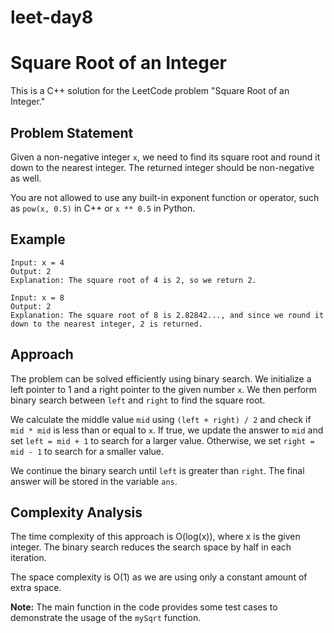 # leet-day8

# Square Root of an Integer

This is a C++ solution for the LeetCode problem "Square Root of an Integer."

## Problem Statement

Given a non-negative integer `x`, we need to find its square root and round it down to the nearest integer. The returned integer should be non-negative as well.

You are not allowed to use any built-in exponent function or operator, such as `pow(x, 0.5)` in C++ or `x ** 0.5` in Python.

## Example

```
Input: x = 4
Output: 2
Explanation: The square root of 4 is 2, so we return 2.

Input: x = 8
Output: 2
Explanation: The square root of 8 is 2.82842..., and since we round it down to the nearest integer, 2 is returned.
```

## Approach

The problem can be solved efficiently using binary search. We initialize a left pointer to 1 and a right pointer to the given number `x`. We then perform binary search between `left` and `right` to find the square root.

We calculate the middle value `mid` using `(left + right) / 2` and check if `mid * mid` is less than or equal to `x`. If true, we update the answer to `mid` and set `left = mid + 1` to search for a larger value. Otherwise, we set `right = mid - 1` to search for a smaller value.

We continue the binary search until `left` is greater than `right`. The final answer will be stored in the variable `ans`.

## Complexity Analysis

The time complexity of this approach is O(log(x)), where x is the given integer. The binary search reduces the search space by half in each iteration.

The space complexity is O(1) as we are using only a constant amount of extra space.

**Note:** The main function in the code provides some test cases to demonstrate the usage of the `mySqrt` function.
